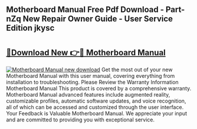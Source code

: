 ## Motherboard Manual Free Pdf Download - Part-nZq New Repair Owner Guide - User Service Edition jkysc

# <h2><a href="http://cf20029.oget.top/?id=Motherboard+Manual">🔗Download New 👉🔴 Motherboard Manual</a></h2>

[![Motherboard Manual new download](https://i.imgur.com/5g1atiW.png)](http://cf20029.oget.top/?id=Motherboard+Manual)
Get the most out of your new Motherboard Manual with this user manual, covering everything from installation to troubleshooting. Please Review the Warranty Information Motherboard Manual This product is covered by a comprehensive warranty. Motherboard Manual advanced features include augmented reality, customizable profiles, automatic software updates, and voice recognition, all of which can be accessed and customized through the user interface. Your Feedback is Valuable Motherboard Manual. We appreciate your input and are committed to providing you with exceptional service.
